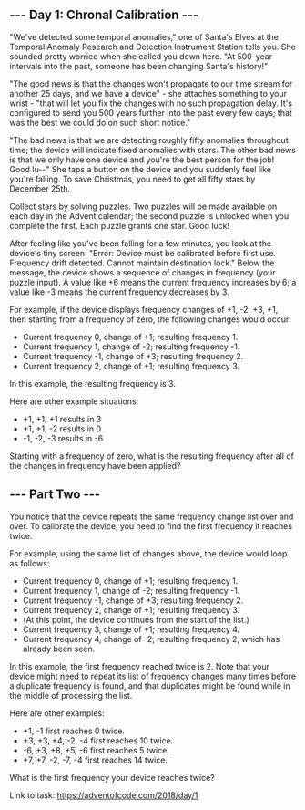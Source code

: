## --- Day 1: Chronal Calibration ---
"We've detected some temporal anomalies," one of Santa's Elves at the Temporal Anomaly Research and Detection Instrument Station tells you. She sounded pretty worried when she called you down here. "At 500-year intervals into the past, someone has been changing Santa's history!"

"The good news is that the changes won't propagate to our time stream for another 25 days, and we have a device" - she attaches something to your wrist - "that will let you fix the changes with no such propagation delay. It's configured to send you 500 years further into the past every few days; that was the best we could do on such short notice."

"The bad news is that we are detecting roughly fifty anomalies throughout time; the device will indicate fixed anomalies with stars. The other bad news is that we only have one device and you're the best person for the job! Good lu--" She taps a button on the device and you suddenly feel like you're falling. To save Christmas, you need to get all fifty stars by December 25th.

Collect stars by solving puzzles. Two puzzles will be made available on each day in the Advent calendar; the second puzzle is unlocked when you complete the first. Each puzzle grants one star. Good luck!

After feeling like you've been falling for a few minutes, you look at the device's tiny screen. "Error: Device must be calibrated before first use. Frequency drift detected. Cannot maintain destination lock." Below the message, the device shows a sequence of changes in frequency (your puzzle input). A value like +6 means the current frequency increases by 6; a value like -3 means the current frequency decreases by 3.

For example, if the device displays frequency changes of +1, -2, +3, +1, then starting from a frequency of zero, the following changes would occur:

- Current frequency  0, change of +1; resulting frequency  1.
- Current frequency  1, change of -2; resulting frequency -1.
- Current frequency -1, change of +3; resulting frequency  2.
- Current frequency  2, change of +1; resulting frequency  3.

In this example, the resulting frequency is 3.

Here are other example situations:

- +1, +1, +1 results in  3
- +1, +1, -2 results in  0
- -1, -2, -3 results in -6

Starting with a frequency of zero, what is the resulting frequency after all of the changes in frequency have been applied?

## --- Part Two ---
You notice that the device repeats the same frequency change list over and over. To calibrate the device, you need to find the first frequency it reaches twice.

For example, using the same list of changes above, the device would loop as follows:

- Current frequency  0, change of +1; resulting frequency  1.
- Current frequency  1, change of -2; resulting frequency -1.
- Current frequency -1, change of +3; resulting frequency  2.
- Current frequency  2, change of +1; resulting frequency  3.
- (At this point, the device continues from the start of the list.)
- Current frequency  3, change of +1; resulting frequency  4.
- Current frequency  4, change of -2; resulting frequency  2, which has already been seen.

In this example, the first frequency reached twice is 2. Note that your device might need to repeat its list of frequency changes many times before a duplicate frequency is found, and that duplicates might be found while in the middle of processing the list.

Here are other examples:

- +1, -1 first reaches 0 twice.
- +3, +3, +4, -2, -4 first reaches 10 twice.
- -6, +3, +8, +5, -6 first reaches 5 twice.
- +7, +7, -2, -7, -4 first reaches 14 twice.

What is the first frequency your device reaches twice?

Link to task: https://adventofcode.com/2018/day/1
